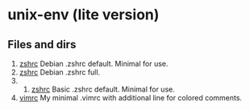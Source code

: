 # unix-env (lite version)

## Files and dirs

1. [zshrc](./dot.zshrc-debian) Debian .zshrc default. Minimal for use.
2. [zshrc](./dot.zshrc-full) Debian .zshrc full.
3. 1. [zshrc](./dot.zshrc) Basic .zshrc default. Minimal for use.
4. [vimrc](./dot.vimrc) My minimal .vimrc with additional line for colored comments.
   
